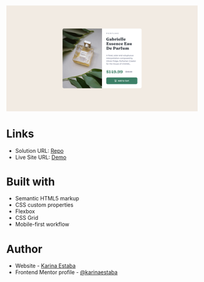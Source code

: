 ![](./screenshot.png)

# Links

- Solution URL: [Repo](https://github.com/karinaestaba/product-preview-card)
- Live Site URL: [Demo](https://karinaestaba.github.io/product-preview-card)

# Built with

- Semantic HTML5 markup
- CSS custom properties
- Flexbox
- CSS Grid
- Mobile-first workflow

# Author

- Website - [Karina Estaba](https://karina-estaba.gitlab.io/directorio-repositorios/)
- Frontend Mentor profile - [@karinaestaba](https://www.frontendmentor.io/profile/karinaestaba)
